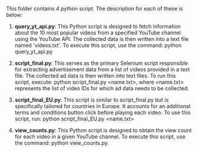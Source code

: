 This folder contains 4 python script. The description for each of these is below:

1. **query_yt_api.py**: This Python script is designed to fetch information about the 10 most popular videos from a specified YouTube channel using the YouTube API. The collected data is then written into a text file named 'videos.txt'. To execute this script, use the command: python query_yt_api.py

2. **script_final.py**: This serves as the primary Selenium script responsible for extracting advertisement data from a list of videos provided in a text file. The collected ad data is then written into text files. To run this script, execute: python script_final.py <name.txt>, where <name.txt> represents the list of video IDs for which ad data needs to be collected.

3. **script_final_EU.py**: This script is similar to script_final.py but is specifically tailored for countries in Europe. It accounts for an additional terms and conditions button click before playing each video. To use this script, run: python script_final_EU.py <name.txt>

4. **view_counts.py**: This Python script is designed to obtain the view count for each video in a given YouTube channel. To execute this script, use the command: python view_counts.py.
